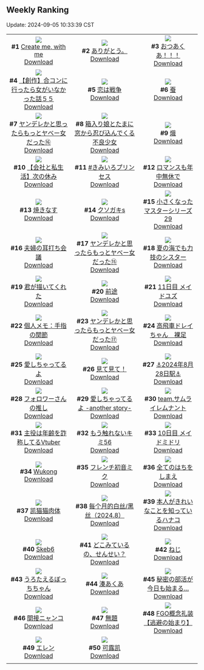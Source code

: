 ## Weekly Ranking
Update: 2024-09-05 10:33:39 CST

|      |      |      |
| :----: | :----: | :----: |
| ![](https://i.pixiv.re/c/240x480/img-master/img/2024/08/30/03/32/20/121955436_p0_master1200.jpg)<br>**#1** [Create me, with me](https://www.pixiv.net/artworks/121955436)<br>[Download](https://i.pixiv.re/img-original/img/2024/08/30/03/32/20/121955436_p0.png) | ![](https://i.pixiv.re/c/240x480/img-master/img/2024/08/29/00/04/42/121922693_p0_master1200.jpg)<br>**#2** [ありがとう。](https://www.pixiv.net/artworks/121922693)<br>[Download](https://i.pixiv.re/img-original/img/2024/08/29/00/04/42/121922693_p0.jpg) | ![](https://i.pixiv.re/c/240x480/img-master/img/2024/08/28/22/00/02/121918054_p0_master1200.jpg)<br>**#3** [おつあくあ！！！](https://www.pixiv.net/artworks/121918054)<br>[Download](https://i.pixiv.re/img-original/img/2024/08/28/22/00/02/121918054_p0.png) |
| ![](https://i.pixiv.re/c/240x480/img-master/img/2024/08/29/00/00/27/121922330_p0_master1200.jpg)<br>**#4** [【創作】合コンに行ったら女がいなかった話５５](https://www.pixiv.net/artworks/121922330)<br>[Download](https://i.pixiv.re/img-original/img/2024/08/29/00/00/27/121922330_p0.png) | ![](https://i.pixiv.re/c/240x480/img-master/img/2024/08/28/00/30/02/121895219_p0_master1200.jpg)<br>**#5** [恋は戦争](https://www.pixiv.net/artworks/121895219)<br>[Download](https://i.pixiv.re/img-original/img/2024/08/28/00/30/02/121895219_p0.jpg) | ![](https://i.pixiv.re/c/240x480/img-master/img/2024/08/29/00/31/26/121923612_p0_master1200.jpg)<br>**#6** [蚕](https://www.pixiv.net/artworks/121923612)<br>[Download](https://i.pixiv.re/img-original/img/2024/08/29/00/31/26/121923612_p0.png) |
| ![](https://i.pixiv.re/c/240x480/img-master/img/2024/08/29/00/01/15/121922454_p0_master1200.jpg)<br>**#7** [ヤンデレかと思ったらもっとヤベー女だった⑯](https://www.pixiv.net/artworks/121922454)<br>[Download](https://i.pixiv.re/img-original/img/2024/08/29/00/01/15/121922454_p0.png) | ![](https://i.pixiv.re/c/240x480/img-master/img/2024/08/29/02/43/17/121926348_p0_master1200.jpg)<br>**#8** [箱入り娘とたまに窓から忍び込んでくる不良少女](https://www.pixiv.net/artworks/121926348)<br>[Download](https://i.pixiv.re/img-original/img/2024/08/29/02/43/17/121926348_p0.jpg) | ![](https://i.pixiv.re/c/240x480/img-master/img/2024/08/29/03/39/21/121927047_p0_master1200.jpg)<br>**#9** [熾](https://www.pixiv.net/artworks/121927047)<br>[Download](https://i.pixiv.re/img-original/img/2024/08/29/03/39/21/121927047_p0.png) |
| ![](https://i.pixiv.re/c/240x480/img-master/img/2024/08/30/12/00/12/121961779_p0_master1200.jpg)<br>**#10** [【会社と私生活】次の休み](https://www.pixiv.net/artworks/121961779)<br>[Download](https://i.pixiv.re/img-original/img/2024/08/30/12/00/12/121961779_p0.jpg) | ![](https://i.pixiv.re/c/240x480/img-master/img/2024/08/30/05/00/29/121929621_p0_master1200.jpg)<br>**#11** [#きみいろプリンセス](https://www.pixiv.net/artworks/121929621)<br>[Download](https://i.pixiv.re/img-original/img/2024/08/30/05/00/29/121929621_p0.png) | ![](https://i.pixiv.re/c/240x480/img-master/img/2024/08/29/00/00/09/121922277_p0_master1200.jpg)<br>**#12** [ロマンスも年中無休で](https://www.pixiv.net/artworks/121922277)<br>[Download](https://i.pixiv.re/img-original/img/2024/08/29/00/00/09/121922277_p0.jpg) |
| ![](https://i.pixiv.re/c/240x480/img-master/img/2024/08/29/20/30/05/121943260_p0_master1200.jpg)<br>**#13** [焼きなす](https://www.pixiv.net/artworks/121943260)<br>[Download](https://i.pixiv.re/img-original/img/2024/08/29/20/30/05/121943260_p0.png) | ![](https://i.pixiv.re/c/240x480/img-master/img/2024/08/28/00/00/42/121894064_p0_master1200.jpg)<br>**#14** [クソガキs](https://www.pixiv.net/artworks/121894064)<br>[Download](https://i.pixiv.re/img-original/img/2024/08/28/00/00/42/121894064_p0.jpg) | ![](https://i.pixiv.re/c/240x480/img-master/img/2024/08/30/22/23/33/121976786_p0_master1200.jpg)<br>**#15** [小さくなったマスターシリーズ29](https://www.pixiv.net/artworks/121976786)<br>[Download](https://i.pixiv.re/img-original/img/2024/08/30/22/23/33/121976786_p0.jpg) |
| ![](https://i.pixiv.re/c/240x480/img-master/img/2024/08/29/00/10/16/121922925_p0_master1200.jpg)<br>**#16** [夫婦の耳打ち会議](https://www.pixiv.net/artworks/121922925)<br>[Download](https://i.pixiv.re/img-original/img/2024/08/29/00/10/16/121922925_p0.jpg) | ![](https://i.pixiv.re/c/240x480/img-master/img/2024/08/28/00/01/02/121894114_p0_master1200.jpg)<br>**#17** [ヤンデレかと思ったらもっとヤベー女だった⑮](https://www.pixiv.net/artworks/121894114)<br>[Download](https://i.pixiv.re/img-original/img/2024/08/28/00/01/02/121894114_p0.png) | ![](https://i.pixiv.re/c/240x480/img-master/img/2024/08/29/18/53/12/121940556_p0_master1200.jpg)<br>**#18** [夏の海でも力技のシスター](https://www.pixiv.net/artworks/121940556)<br>[Download](https://i.pixiv.re/img-original/img/2024/08/29/18/53/12/121940556_p0.jpg) |
| ![](https://i.pixiv.re/c/240x480/img-master/img/2024/08/28/00/00/13/121893988_p0_master1200.jpg)<br>**#19** [君が描いてくれた](https://www.pixiv.net/artworks/121893988)<br>[Download](https://i.pixiv.re/img-original/img/2024/08/28/00/00/13/121893988_p0.jpg) | ![](https://i.pixiv.re/c/240x480/img-master/img/2024/08/29/00/00/43/121922375_p0_master1200.jpg)<br>**#20** [前途](https://www.pixiv.net/artworks/121922375)<br>[Download](https://i.pixiv.re/img-original/img/2024/08/29/00/00/43/121922375_p0.png) | ![](https://i.pixiv.re/c/240x480/img-master/img/2024/08/29/00/00/15/121922300_p0_master1200.jpg)<br>**#21** [11日目 メイドユズ](https://www.pixiv.net/artworks/121922300)<br>[Download](https://i.pixiv.re/img-original/img/2024/08/29/00/00/15/121922300_p0.png) |
| ![](https://i.pixiv.re/c/240x480/img-master/img/2024/08/29/07/55/48/121929728_p0_master1200.jpg)<br>**#22** [個人メモ：手指の関節](https://www.pixiv.net/artworks/121929728)<br>[Download](https://i.pixiv.re/img-original/img/2024/08/29/07/55/48/121929728_p0.jpg) | ![](https://i.pixiv.re/c/240x480/img-master/img/2024/08/30/00/01/37/121950601_p0_master1200.jpg)<br>**#23** [ヤンデレかと思ったらもっとヤベー女だった⑰](https://www.pixiv.net/artworks/121950601)<br>[Download](https://i.pixiv.re/img-original/img/2024/08/30/00/01/37/121950601_p0.png) | ![](https://i.pixiv.re/c/240x480/img-master/img/2024/08/29/02/10/12/121925837_p0_master1200.jpg)<br>**#24** [高飛車ドレイちゃん　裸足](https://www.pixiv.net/artworks/121925837)<br>[Download](https://i.pixiv.re/img-original/img/2024/08/29/02/10/12/121925837_p0.png) |
| ![](https://i.pixiv.re/c/240x480/img-master/img/2024/08/29/15/23/13/121936178_p0_master1200.jpg)<br>**#25** [愛しちゃってるよ](https://www.pixiv.net/artworks/121936178)<br>[Download](https://i.pixiv.re/img-original/img/2024/08/29/15/23/13/121936178_p0.png) | ![](https://i.pixiv.re/c/240x480/img-master/img/2024/08/29/00/13/16/121923039_p0_master1200.jpg)<br>**#26** [見て見て！](https://www.pixiv.net/artworks/121923039)<br>[Download](https://i.pixiv.re/img-original/img/2024/08/29/00/13/16/121923039_p0.png) | ![](https://i.pixiv.re/c/240x480/img-master/img/2024/08/28/18/00/09/121910915_p0_master1200.jpg)<br>**#27** [⚓️2024年8月28日駅⚓️](https://www.pixiv.net/artworks/121910915)<br>[Download](https://i.pixiv.re/img-original/img/2024/08/28/18/00/09/121910915_p0.jpg) |
| ![](https://i.pixiv.re/c/240x480/img-master/img/2024/08/29/12/00/45/121933082_p0_master1200.jpg)<br>**#28** [フォロワーさんの推し](https://www.pixiv.net/artworks/121933082)<br>[Download](https://i.pixiv.re/img-original/img/2024/08/29/12/00/45/121933082_p0.jpg) | ![](https://i.pixiv.re/c/240x480/img-master/img/2024/08/29/15/25/03/121936205_p0_master1200.jpg)<br>**#29** [愛しちゃってるよ -another story-](https://www.pixiv.net/artworks/121936205)<br>[Download](https://i.pixiv.re/img-original/img/2024/08/29/15/25/03/121936205_p0.png) | ![](https://i.pixiv.re/c/240x480/img-master/img/2024/08/29/00/01/43/121922508_p0_master1200.jpg)<br>**#30** [team.サムライレムナント](https://www.pixiv.net/artworks/121922508)<br>[Download](https://i.pixiv.re/img-original/img/2024/08/29/00/01/43/121922508_p0.jpg) |
| ![](https://i.pixiv.re/c/240x480/img-master/img/2024/08/29/21/02/25/121944349_p0_master1200.jpg)<br>**#31** [主役は年齢を詐称してるVtuber](https://www.pixiv.net/artworks/121944349)<br>[Download](https://i.pixiv.re/img-original/img/2024/08/29/21/02/25/121944349_p0.png) | ![](https://i.pixiv.re/c/240x480/img-master/img/2024/08/29/08/42/37/121930267_p0_master1200.jpg)<br>**#32** [もう触れないキミ56](https://www.pixiv.net/artworks/121930267)<br>[Download](https://i.pixiv.re/img-original/img/2024/08/29/08/42/37/121930267_p0.jpg) | ![](https://i.pixiv.re/c/240x480/img-master/img/2024/08/28/00/00/19/121894008_p0_master1200.jpg)<br>**#33** [10日目 メイドミドリ](https://www.pixiv.net/artworks/121894008)<br>[Download](https://i.pixiv.re/img-original/img/2024/08/28/00/00/19/121894008_p0.png) |
| ![](https://i.pixiv.re/c/240x480/img-master/img/2024/08/30/19/57/05/121926829_p0_master1200.jpg)<br>**#34** [Wukong](https://www.pixiv.net/artworks/121926829)<br>[Download](https://i.pixiv.re/img-original/img/2024/08/30/19/57/05/121926829_p0.jpg) | ![](https://i.pixiv.re/c/240x480/img-master/img/2024/08/29/00/00/20/121922312_p0_master1200.jpg)<br>**#35** [フレンチ初音ミク](https://www.pixiv.net/artworks/121922312)<br>[Download](https://i.pixiv.re/img-original/img/2024/08/29/00/00/20/121922312_p0.png) | ![](https://i.pixiv.re/c/240x480/img-master/img/2024/08/29/17/44/13/121938801_p0_master1200.jpg)<br>**#36** [全てのはちをしまえ](https://www.pixiv.net/artworks/121938801)<br>[Download](https://i.pixiv.re/img-original/img/2024/08/29/17/44/13/121938801_p0.png) |
| ![](https://i.pixiv.re/c/240x480/img-master/img/2024/08/29/12/46/10/121933775_p0_master1200.jpg)<br>**#37** [凯猫猫肉体](https://www.pixiv.net/artworks/121933775)<br>[Download](https://i.pixiv.re/img-original/img/2024/08/29/12/46/10/121933775_p0.jpg) | ![](https://i.pixiv.re/c/240x480/img-master/img/2024/08/29/16/45/35/121937602_p0_master1200.jpg)<br>**#38** [每个月的白丝/黑丝（2024.8）](https://www.pixiv.net/artworks/121937602)<br>[Download](https://i.pixiv.re/img-original/img/2024/08/29/16/45/35/121937602_p0.jpg) | ![](https://i.pixiv.re/c/240x480/img-master/img/2024/08/29/00/01/26/121922475_p0_master1200.jpg)<br>**#39** [本人がきれいなことを知っているハナコ](https://www.pixiv.net/artworks/121922475)<br>[Download](https://i.pixiv.re/img-original/img/2024/08/29/00/01/26/121922475_p0.jpg) |
| ![](https://i.pixiv.re/c/240x480/img-master/img/2024/08/29/23/46/36/121949930_p0_master1200.jpg)<br>**#40** [Skeb6](https://www.pixiv.net/artworks/121949930)<br>[Download](https://i.pixiv.re/img-original/img/2024/08/29/23/46/36/121949930_p0.jpg) | ![](https://i.pixiv.re/c/240x480/img-master/img/2024/08/29/15/11/11/121936007_p0_master1200.jpg)<br>**#41** [どこみているの、せんせい？](https://www.pixiv.net/artworks/121936007)<br>[Download](https://i.pixiv.re/img-original/img/2024/08/29/15/11/11/121936007_p0.jpg) | ![](https://i.pixiv.re/c/240x480/img-master/img/2024/08/28/21/35/21/121917199_p0_master1200.jpg)<br>**#42** [ねじ](https://www.pixiv.net/artworks/121917199)<br>[Download](https://i.pixiv.re/img-original/img/2024/08/28/21/35/21/121917199_p0.png) |
| ![](https://i.pixiv.re/c/240x480/img-master/img/2024/08/29/00/03/09/121922611_p0_master1200.jpg)<br>**#43** [うろたえるぼっちちゃん](https://www.pixiv.net/artworks/121922611)<br>[Download](https://i.pixiv.re/img-original/img/2024/08/29/00/03/09/121922611_p0.png) | ![](https://i.pixiv.re/c/240x480/img-master/img/2024/08/29/00/17/21/121923160_p0_master1200.jpg)<br>**#44** [湊あくあ](https://www.pixiv.net/artworks/121923160)<br>[Download](https://i.pixiv.re/img-original/img/2024/08/29/00/17/21/121923160_p0.png) | ![](https://i.pixiv.re/c/240x480/img-master/img/2024/08/30/02/59/51/121955031_p0_master1200.jpg)<br>**#45** [秘密の部活が今日も始まる…](https://www.pixiv.net/artworks/121955031)<br>[Download](https://i.pixiv.re/img-original/img/2024/08/30/02/59/51/121955031_p0.jpg) |
| ![](https://i.pixiv.re/c/240x480/img-master/img/2024/08/29/09/15/44/121930707_p0_master1200.jpg)<br>**#46** [間接ニャンコ](https://www.pixiv.net/artworks/121930707)<br>[Download](https://i.pixiv.re/img-original/img/2024/08/29/09/15/44/121930707_p0.jpg) | ![](https://i.pixiv.re/c/240x480/img-master/img/2024/08/28/23/26/49/121921126_p0_master1200.jpg)<br>**#47** [無題](https://www.pixiv.net/artworks/121921126)<br>[Download](https://i.pixiv.re/img-original/img/2024/08/28/23/26/49/121921126_p0.png) | ![](https://i.pixiv.re/c/240x480/img-master/img/2024/08/28/21/13/35/121916418_p0_master1200.jpg)<br>**#48** [FGO概念礼装【逃避の始まり】](https://www.pixiv.net/artworks/121916418)<br>[Download](https://i.pixiv.re/img-original/img/2024/08/28/21/13/35/121916418_p0.png) |
| ![](https://i.pixiv.re/c/240x480/img-master/img/2024/08/29/00/01/30/121922487_p0_master1200.jpg)<br>**#49** [エレン](https://www.pixiv.net/artworks/121922487)<br>[Download](https://i.pixiv.re/img-original/img/2024/08/29/00/01/30/121922487_p0.jpg) | ![](https://i.pixiv.re/c/240x480/img-master/img/2024/08/29/10/29/45/121931693_p0_master1200.jpg)<br>**#50** [可露凯](https://www.pixiv.net/artworks/121931693)<br>[Download](https://i.pixiv.re/img-original/img/2024/08/29/10/29/45/121931693_p0.png) |
|      |

